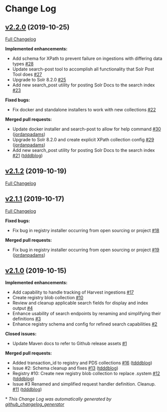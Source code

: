 # Change Log

## [v2.2.0](https://github.com/NASA-PDS-Incubator/registry/tree/v2.2.0) (2019-10-25)
[Full Changelog](https://github.com/NASA-PDS-Incubator/registry/compare/v2.1.2...v2.2.0)

**Implemented enhancements:**

- Add schema for XPath to prevent failure on ingestions with differing data types [\#28](https://github.com/NASA-PDS-Incubator/registry/issues/28)
- Update search-post tool to accomplish all functionality that Solr Post Tool does [\#27](https://github.com/NASA-PDS-Incubator/registry/issues/27)
- Upgrade to Solr 8.2.0 [\#25](https://github.com/NASA-PDS-Incubator/registry/issues/25)
- Add new search\_post utility for posting Solr Docs to the search index [\#23](https://github.com/NASA-PDS-Incubator/registry/issues/23)

**Fixed bugs:**

- Fix docker and standalone installers to work with new collections [\#22](https://github.com/NASA-PDS-Incubator/registry/issues/22)

**Merged pull requests:**

- Update docker installer and search-post to allow for help command [\#30](https://github.com/NASA-PDS-Incubator/registry/pull/30) ([jordanpadams](https://github.com/jordanpadams))
- Upgrade to Solr 8.2.0 and create explicit XPath collection config [\#29](https://github.com/NASA-PDS-Incubator/registry/pull/29) ([jordanpadams](https://github.com/jordanpadams))
- Add new search\_post utility for posting Solr Docs to the search index [\#21](https://github.com/NASA-PDS-Incubator/registry/pull/21) ([tdddblog](https://github.com/tdddblog))

## [v2.1.2](https://github.com/NASA-PDS-Incubator/registry/tree/v2.1.2) (2019-10-19)
[Full Changelog](https://github.com/NASA-PDS-Incubator/registry/compare/v2.1.1...v2.1.2)

## [v2.1.1](https://github.com/NASA-PDS-Incubator/registry/tree/v2.1.1) (2019-10-17)
[Full Changelog](https://github.com/NASA-PDS-Incubator/registry/compare/v2.1.0...v2.1.1)

**Fixed bugs:**

- Fix bug in registry installer occurring from open sourcing or project [\#18](https://github.com/NASA-PDS-Incubator/registry/issues/18)

**Merged pull requests:**

- Fix bug in registry installer occurring from open sourcing or project [\#19](https://github.com/NASA-PDS-Incubator/registry/pull/19) ([jordanpadams](https://github.com/jordanpadams))

## [v2.1.0](https://github.com/NASA-PDS-Incubator/registry/tree/v2.1.0) (2019-10-15)
**Implemented enhancements:**

- Add capability to handle tracking of Harvest ingestions [\#17](https://github.com/NASA-PDS-Incubator/registry/issues/17)
- Create registry blob collection [\#10](https://github.com/NASA-PDS-Incubator/registry/issues/10)
- Review and cleanup applicable search fields for display and index output [\#4](https://github.com/NASA-PDS-Incubator/registry/issues/4)
- Enhance usability of search endpoints by renaming and simplifying their definitions [\#3](https://github.com/NASA-PDS-Incubator/registry/issues/3)
- Enhance registry schema and config for refined search capabilities [\#2](https://github.com/NASA-PDS-Incubator/registry/issues/2)

**Closed issues:**

- Update Maven docs to refer to Github release assets [\#1](https://github.com/NASA-PDS-Incubator/registry/issues/1)

**Merged pull requests:**

- Added transaction\_id to registry and PDS collections [\#16](https://github.com/NASA-PDS-Incubator/registry/pull/16) ([tdddblog](https://github.com/tdddblog))
- Issue \#2: Schema cleanup and fixes [\#13](https://github.com/NASA-PDS-Incubator/registry/pull/13) ([tdddblog](https://github.com/tdddblog))
- Registry \#10: Create new registry blob collection to replace .system [\#12](https://github.com/NASA-PDS-Incubator/registry/pull/12) ([tdddblog](https://github.com/tdddblog))
- Issue \#3 Renamed and simplified request handler definition. Cleanup. [\#11](https://github.com/NASA-PDS-Incubator/registry/pull/11) ([tdddblog](https://github.com/tdddblog))



\* *This Change Log was automatically generated by [github_changelog_generator](https://github.com/skywinder/Github-Changelog-Generator)*